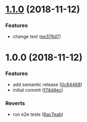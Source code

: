 # [1.1.0](https://github.com/stefan-karlsson/ci-angular-starter/compare/v1.0.0...v1.1.0) (2018-11-12)


### Features

* change text ([ee376d7](https://github.com/stefan-karlsson/ci-angular-starter/commit/ee376d7))

# 1.0.0 (2018-11-12)


### Features

* add semantic release ([0c84468](https://github.com/stefan-karlsson/ci-angular-starter/commit/0c84468))
* initial commit ([f74d4ec](https://github.com/stefan-karlsson/ci-angular-starter/commit/f74d4ec))


### Reverts

* run e2e tests ([6ac7eab](https://github.com/stefan-karlsson/ci-angular-starter/commit/6ac7eab))
